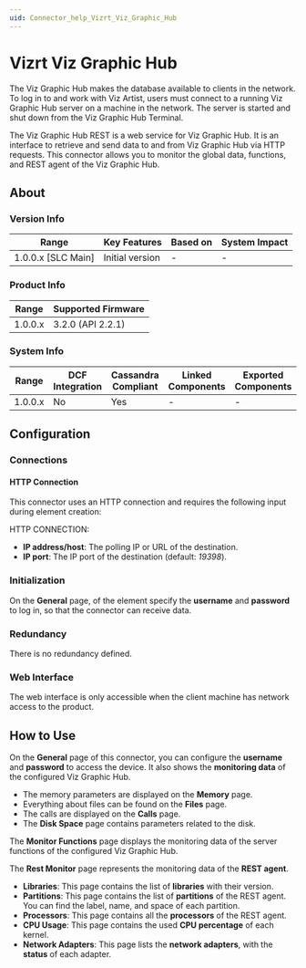 ```yaml
---
uid: Connector_help_Vizrt_Viz_Graphic_Hub
---
```


# Vizrt Viz Graphic Hub

The Viz Graphic Hub makes the database available to clients in the network. To log in to and work with Viz Artist, users must connect to a running Viz Graphic Hub server on a machine in the network. The server is started and shut down from the Viz Graphic Hub Terminal.

The Viz Graphic Hub REST is a web service for Viz Graphic Hub. It is an interface to retrieve and send data to and from Viz Graphic Hub via HTTP requests. This connector allows you to monitor the global data, functions, and REST agent of the Viz Graphic Hub.

## About

### Version Info

| Range                | Key Features     | Based on     | System Impact     |
|----------------------|------------------|--------------|-------------------|
| 1.0.0.x \[SLC Main\] | Initial version  | \-           | \-                |

### Product Info

| Range     | Supported Firmware     |
|-----------|------------------------|
| 1.0.0.x   | 3.2.0 (API 2.2.1)      |

### System Info

| Range     | DCF Integration     | Cassandra Compliant     | Linked Components     | Exported Components     |
|-----------|---------------------|-------------------------|-----------------------|-------------------------|
| 1.0.0.x   | No                  | Yes                     | \-                    | \-                      |

## Configuration

### Connections

#### HTTP Connection

This connector uses an HTTP connection and requires the following input during element creation:

HTTP CONNECTION:

- **IP address/host**: The polling IP or URL of the destination.
- **IP port**: The IP port of the destination (default: *19398*).

### Initialization

On the **General** page, of the element specify the **username** and **password** to log in, so that the connector can receive data.

### Redundancy

There is no redundancy defined.

### Web Interface

The web interface is only accessible when the client machine has network access to the product.

## How to Use

On the **General** page of this connector, you can configure the **username** and **password** to access the device. It also shows the **monitoring data** of the configured Viz Graphic Hub.

- The memory parameters are displayed on the **Memory** page.
- Everything about files can be found on the **Files** page.
- The calls are displayed on the **Calls** page.
- The **Disk Space** page contains parameters related to the disk.

The **Monitor Functions** page displays the monitoring data of the server functions of the configured Viz Graphic Hub.

The **Rest Monitor** page represents the monitoring data of the **REST agent**.

- **Libraries**: This page contains the list of **libraries** with their version.
- **Partitions**: This page contains the list of **partitions** of the REST agent. You can find the label, name, and space of each partition.
- **Processors**: This page contains all the **processors** of the REST agent.
- **CPU Usage**: This page contains the used **CPU percentage** of each kernel.
- **Network Adapters**: This page lists the **network adapters**, with the **status** of each adapter.

